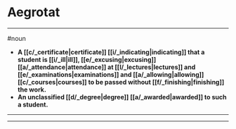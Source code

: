 # Aegrotat
---
#noun
- **A [[c/_certificate|certificate]] [[i/_indicating|indicating]] that a student is [[i/_ill|ill]], [[e/_excusing|excusing]] [[a/_attendance|attendance]] at [[l/_lectures|lectures]] and [[e/_examinations|examinations]] and [[a/_allowing|allowing]] [[c/_courses|courses]] to be passed without [[f/_finishing|finishing]] the work.**
- **An unclassified [[d/_degree|degree]] [[a/_awarded|awarded]] to such a student.**
---
---
